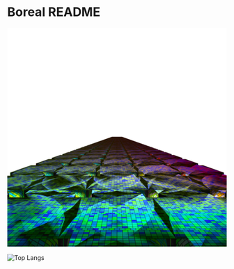 # Boreal README

![Profile Image](profile.png)

![Top Langs](https://github-readme-stats.vercel.app/api/top-langs/?username=bor-real&bg_color=30,e96443,904e95&title_color=fff&text_color=fff)
